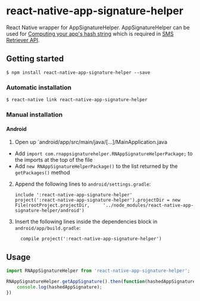 
# react-native-app-signature-helper

React Native wrapper for AppSignatureHelper. AppSignatureHelper can be used for [Computing your app's hash string](https://developers.google.com/identity/sms-retriever/verify) which is required in [SMS Retriever API](https://developers.google.com/identity/sms-retriever/).

## Getting started

`$ npm install react-native-app-signature-helper --save`

### Automatic installation

`$ react-native link react-native-app-signature-helper`

### Manual installation


#### Android

1. Open up `android/app/src/main/java/[...]/MainApplication.java
  - Add `import com.rnappsignaturehelper.RNAppSignatureHelperPackage;` to the imports at the top of the file
  - Add `new RNAppSignatureHelperPackage()` to the list returned by the `getPackages()` method
2. Append the following lines to `android/settings.gradle`:
  	```
  	include ':react-native-app-signature-helper'
  	project(':react-native-app-signature-helper').projectDir = new File(rootProject.projectDir, 	'../node_modules/react-native-app-signature-helper/android')
  	```
3. Insert the following lines inside the dependencies block in `android/app/build.gradle`:
  	```
      compile project(':react-native-app-signature-helper')
  	```


## Usage
```javascript
import RNAppSignatureHelper from 'react-native-app-signature-helper';

RNAppSignatureHelper.getAppSignature().then(function(hashedAppSignature) {
	console.log(hashedAppSignature);
})
```
  
